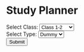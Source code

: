 
<html lang="en">
<head>
    <meta charset="UTF-8">
    <meta name="viewport" content="width=device-width, initial-scale=1.0">
    <title>Study Planner</title>
    <link rel="stylesheet" href="styles.css">
</head>
<body>
    <div class="container">
        <h1>Study Planner</h1>
        <form>
            <div class="class-selection">
                <label for="class">Select Class:</label>
                <select id="class" name="class">
                    <option value="class1-2">Class 1-2</option>
                    <option value="class3-4">Class 3-4</option>
                    <option value="class5-6">Class 5-6</option>
                    <option value="class7-8">Class 7-8</option>
                    <option value="class9-10">Class 9-10</option>
                    <option value="class11-12">Class 11-12</option>
                </select>
            </div>
            <div class="stream-selection" style="display:none;">
                <label for="stream">Select Stream:</label>
                <select id="stream" name="stream">
                    <option value="science">Science</option>
                    <option value="commerce">Commerce</option>
                    <option value="arts">Arts</option>
                </select>
            </div>
            <div class="dummy-regular-selection">
                <label for="dummy-regular">Select Type:</label>
                <select id="dummy-regular" name="dummy-regular">
                    <option value="dummy">Dummy</option>
                    <option value="regular">Regular</option>
                </select>
            </div>
            <button id="submit-btn">Submit</button>
        </form>
        <div class="timetable-container" style="display:none;">
            <h2>Timetable</h2>
            <table id="timetable">
                <thead>
                    <tr>
                        <th>Day</th>
                        <th>Time</th>
                        <th>Subject</th>
                    </tr>
                </thead>
                <tbody>
                    <tr>
                        <td>Monday</td>
                        <td>9:00 AM - 10:00 AM</td>
                        <td>Mathematics</td>
                    </tr>
                    <tr>
                        <td>Monday</td>
                        <td>10:00 AM - 11:00 AM</td>
                        <td>Science</td>
                    </tr>
                    <tr>
                        <td>Monday</td>
                        <td>11:00 AM - 12:00 PM</td>
                        <td>English</td>
                    </tr>
                    <tr>
                        <td>Tuesday</td>
                        <td>9:00 AM - 10:00 AM</td>
                        <td>Social Studies</td>
                    </tr>
                    <tr>
                        <td>Tuesday</td>
                        <td>10:00 AM - 11:00 AM</td>
                        <td>Hindi</td>
                    </tr>
                    <tr>
                        <td>Wednesday</td>
                        <td>9:00 AM - 10:00 AM</td>
                        <td>Computer Science</td>
                    </tr>
                    <tr>
                        <td>Wednesday</td>
                        <td>10:00 AM - 11:00 AM</td>
                        <td>Physical Education</td>
                    </tr>
                    <tr>
                        <td>Thursday</td>
                        <td>9:00 AM - 10:00 AM</td>
                        <td>Mathematics</td>
                    </tr>
                    <tr>
                        <td>Thursday</td>
                        <td>10:00 AM - 11:00 AM</td>
                        <td>Science</td>
                    </tr>
                    <tr>
                        <td>Friday</td>
                        <td>9:00 AM - 10:00 AM</td>
                        <td>English</td>
                    </tr>
                    <tr>
                        <td>Saturday</td>
                        <td>9:00 AM - 10:00 AM</td>
                        <td>Social Studies</td>
                    </tr>
                </tbody>
            </table>
            <button id="modify-timetable-btn">Modify Timetable</button>
            <button id="set-reminder-btn">Set Reminder</button>
        </div>
    </div>
    <script src="script.js"></script>
</body>
</html>
